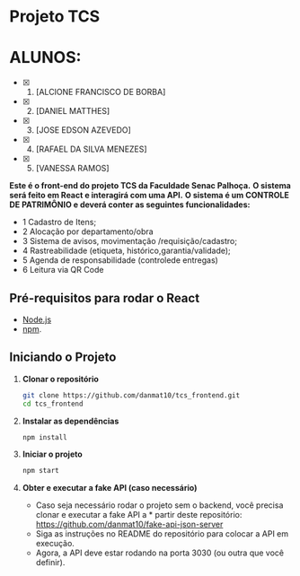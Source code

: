 # Projeto TCS
# ALUNOS:
- [x] 1. [ALCIONE FRANCISCO DE BORBA]
- [x] 2. [DANIEL MATTHES]
- [x] 3. [JOSE EDSON AZEVEDO]
- [x] 4. [RAFAEL DA SILVA MENEZES]
- [x] 5. [VANESSA RAMOS]

**Este é o front-end do projeto TCS da Faculdade Senac Palhoça.**
**O sistema será feito em React e interagirá com uma API.**
**O sistema é um CONTROLE DE PATRIMÔNIO e deverá conter as seguintes funcionalidades:**
  * 1 Cadastro de Itens;
  * 2 Alocação por departamento/obra
  * 3 Sistema de avisos, movimentação /requisição/cadastro;
  * 4 Rastreabilidade (etiqueta, histórico,garantia/validade);
  * 5 Agenda de responsabilidade (controlede entregas)
  * 6 Leitura via QR Code

## Pré-requisitos para rodar o React
- [Node.js](https://nodejs.org/)
- [npm](https://www.npmjs.com/).

## Iniciando o Projeto

1. **Clonar o repositório**
    ```bash
    git clone https://github.com/danmat10/tcs_frontend.git
    cd tcs_frontend
    ```

2. **Instalar as dependências**
    ```bash
    npm install
    ```

3. **Iniciar o projeto**
    ```bash
    npm start
    ```

4. **Obter e executar a fake API (caso necessário)**
   * Caso seja necessário rodar o projeto sem o backend, você precisa clonar e executar a fake API a * partir deste repositório: https://github.com/danmat10/fake-api-json-server
   * Siga as instruções no README do repositório para colocar a API em execução.
   * Agora, a API deve estar rodando na porta 3030 (ou outra que você definir).